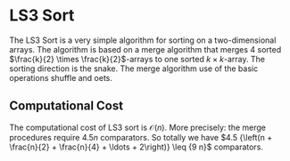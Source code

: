 # LS3 Sort


The LS3 Sort is a very simple algorithm for sorting on a two-dimensional arrays.
The algorithm is based on a merge algorithm that merges $4$ sorted $\frac{k}{2} \times \frac{k}{2}$-arrays to one sorted $k \times k$-array. 
The sorting direction is the snake. 
The merge algorithm use of the basic operations shuffle and oets.


## Computational Cost

The computational cost of LS3 sort is $\mathcal{O}{\left(n\right)}$.
More precisely: the merge procedures require ${4.5 n}$ comparators. 
So totally we have $4.5 {\left(n + \frac{n}{2} + \frac{n}{4} + \ldots + 2\right)} \leq {9 n}$ comparators.